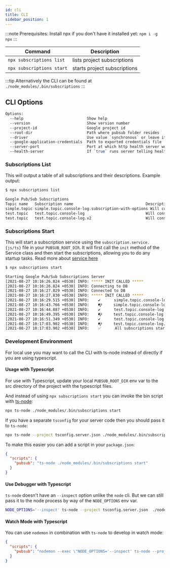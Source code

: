 ```yaml
---
id: cli
title: CLI
sidebar_position: 1
---
```


:::note
  Prerequisites: Install npx if you don't have it installed yet: `npm i -g npx`
:::

| Command                   | Description                  |
| ------------------------- | ---------------------------- |
| `npx subscriptions list`  | lists project subscriptions  |
| `npx subscriptions start` | starts project subscriptions |

:::tip
  Alternatively the CLI can be found at `./node_modules/.bin/subscriptions`
:::

## CLI Options

```sh
Options:
  --help                            Show help                                                   [boolean]
  --version                         Show version number                                         [boolean]
  --project-id                      Google project id                                           [string]
  --root-dir                        Path where pubsub folder resides                            [string]
  --driver                          Use value `synchronous` or leave it to default              [string]
  --google-application-credentials  Path to exported credentials file                           [string]
  --server-port                     Port at which http health server would run (default:8080)   [number]                                                                      [string]
  --health-server                   If `true` runs server telling health state of subscriptions [boolean]
```

### Subscriptions List

This will output a table of all subscriptions and their descriptions. Example output:

```sh
$ npx subscriptions list

Google Pub/Sub Subscriptions
Topic name   Subscription name                                Description
simple.topic simple.topic.console-log.subscription-with-options Will console log messages published on test.topic
test.topic   test.topic.console-log                           Will console log messages published on test.topic
test.topic   test.topic.console-log.v2                        Will console log messages published on test.topic
```

### Subscriptions Start

This will start a subscription service using the `subscription.service.{js/ts}` file in your `PUBSUB_ROOT_DIR`. It will first call the `init` method of the Service class and then start the subscriptions, allowing you to do any startup tasks. Read more about [service here](./server/Service.md)

```sh
$ npx subscriptions start

Starting Google Pub/Sub Subscriptions Server
[2021-08-27 10:16:26.824 +0530] INFO: ***** INIT CALLED *****
[2021-08-27 10:16:26.824 +0530] INFO: Connecting to DB
[2021-08-27 10:16:27.829 +0530] INFO: Connected to DB
[2021-08-27 10:16:27.830 +0530] INFO: ***** INIT CALLED *****
[2021-08-27 10:16:29.515 +0530] INFO:    ✔️      simple.topic.console-log.subscription-with-options already exists.
[2021-08-27 10:16:43.766 +0530] INFO:    📭     simple.topic.console-log.subscription-with-options is ready to receive messages at a controlled volume of 100 messages.
[2021-08-27 10:16:44.887 +0530] INFO:    ✔️      test.topic.console-log already exists.
[2021-08-27 10:16:49.395 +0530] INFO:    📭     test.topic.console-log is ready to receive messages at a controlled volume of 5 messages.
[2021-08-27 10:16:51.349 +0530] INFO:    ✔️      test.topic.console-log.v2 already exists.
[2021-08-27 10:17:03.902 +0530] INFO:    📭     test.topic.console-log.v2 is ready to receive messages at a controlled volume of 5 messages.
[2021-08-27 10:17:03.902 +0530] INFO:    ✅      All subscriptions started successfully.

```

### Development Environment

For local use you may want to call the CLI with ts-node instead of directly if you are using typescript.

#### Usage with Typescript

For use with Typescript, update your local `PUBSUB_ROOT_DIR` env var to the src directory of the project with the typescript files.

And instead of using `npx subscriptions start` you can invoke the bin script with [ts-node](https://github.com/TypeStrong/ts-node/):

```sh
npx ts-node ./node_modules/.bin/subscriptions start
```

If you have a separate `tsconfig` for your server code then you should pass it to `ts-node`:

```sh
npx ts-node --project tsconfig.server.json ./node_modules/.bin/subscriptions start
```

To make this easier you can add a script in your `package.json`:

```json
{
  "scripts": {
    "pubsub": "ts-node ./node_modules/.bin/subscriptions start"
  }
}
```

#### Use Debugger with Typescript

`ts-node` doesn't have an `--inspect` option unlike the `node` cli. But we can still pass it to the node process by way of the `NODE_OPTIONS` env var.

```sh
NODE_OPTIONS='--inspect' ts-node --project tsconfig.server.json  ./node_modules/.bin/subscriptions start
```

#### Watch Mode with Typescript

You can use `nodemon` in combination with `ts-node` to develop in watch mode:

```json
{
  "scripts": {
    "pubsub": "nodemon --exec \"NODE_OPTIONS='--inspect' ts-node --project tsconfig.server.json ./node_modules/.bin/subscriptions start\""
  }
}
```
